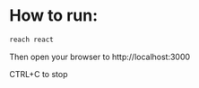 # How to run:

```bash
reach react
```

Then open your browser to http://localhost:3000

CTRL+C to stop

